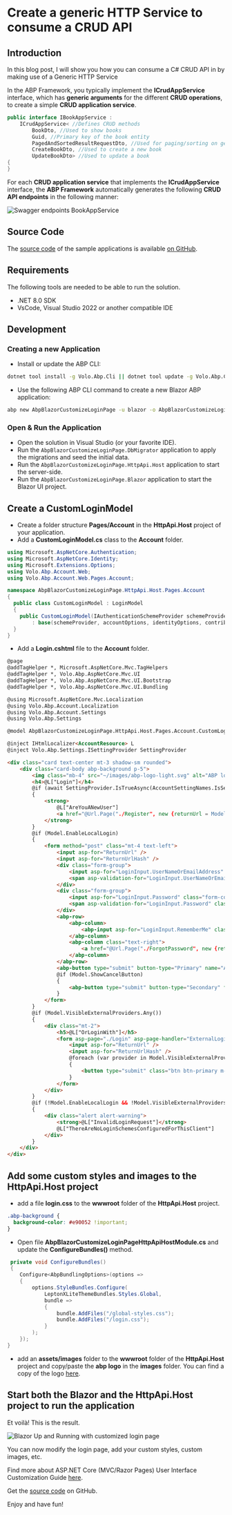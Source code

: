 # Create a generic HTTP Service to consume a CRUD API

## Introduction

In this blog post, I will show you how you can consume a C# CRUD API in by making use of a Generic HTTP Service

In the ABP Framework, you typically implement the **ICrudAppService** interface, which has **generic arguments** for the different **CRUD operations**, to create a simple **CRUD application service**.

```csharp
public interface IBookAppService : 
    ICrudAppService< //Defines CRUD methods
        BookDto, //Used to show books
        Guid, //Primary key of the book entity
        PagedAndSortedResultRequestDto, //Used for paging/sorting on getting a list of books
        CreateBookDto, //Used to create a new book
        UpdateBookDto> //Used to update a book
{
}
```

For each **CRUD application service** that implements the **ICrudAppService** interface, the **ABP Framework** automatically generates the following **CRUD API endpoints** in the following manner:

![Swagger endpoints BookAppService](../images/swagger_bookappservice.png)




## Source Code

The [source code](https://github.com/bartvanhoey/AbpOpenIddictRepo) of the sample applications is available [on GitHub](https://github.com/bartvanhoey/AbpOpenIddictRepo).

## Requirements

The following tools are needed to be able to run the solution.

- .NET 8.0 SDK
- VsCode, Visual Studio 2022 or another compatible IDE

## Development

### Creating a new Application

- Install or update the ABP CLI:

```bash
dotnet tool install -g Volo.Abp.Cli || dotnet tool update -g Volo.Abp.Cli
```

- Use the following ABP CLI command to create a new Blazor ABP application:

```bash
abp new AbpBlazorCustomizeLoginPage -u blazor -o AbpBlazorCustomizeLoginPage
```

### Open & Run the Application

- Open the solution in Visual Studio (or your favorite IDE).
- Run the `AbpBlazorCustomizeLoginPage.DbMigrator` application to apply the migrations and seed the initial data.
- Run the `AbpBlazorCustomizeLoginPage.HttpApi.Host` application to start the server-side.
- Run the `AbpBlazorCustomizeLoginPage.Blazor` application to start the Blazor UI project.

## Create a CustomLoginModel

- Create a folder structure **Pages/Account** in the **HttpApi.Host** project of your application.
- Add a **CustomLoginModel.cs** class to the **Account** folder.

```csharp
using Microsoft.AspNetCore.Authentication;
using Microsoft.AspNetCore.Identity;
using Microsoft.Extensions.Options;
using Volo.Abp.Account.Web;
using Volo.Abp.Account.Web.Pages.Account;

namespace AbpBlazorCustomizeLoginPage.HttpApi.Host.Pages.Account
{
  public class CustomLoginModel : LoginModel
  {
    public CustomLoginModel(IAuthenticationSchemeProvider schemeProvider, IOptions<AbpAccountOptions> accountOptions, IOptions<IdentityOptions> identityOptions, IdentityDynamicClaimsPrincipalContributorCache contributorCache)
        : base(schemeProvider, accountOptions, identityOptions, contributorCache) { }
  }
}
```

- Add a **Login.cshtml** file to the **Account** folder.

```html
@page
@addTagHelper *, Microsoft.AspNetCore.Mvc.TagHelpers
@addTagHelper *, Volo.Abp.AspNetCore.Mvc.UI
@addTagHelper *, Volo.Abp.AspNetCore.Mvc.UI.Bootstrap
@addTagHelper *, Volo.Abp.AspNetCore.Mvc.UI.Bundling

@using Microsoft.AspNetCore.Mvc.Localization
@using Volo.Abp.Account.Localization
@using Volo.Abp.Account.Settings
@using Volo.Abp.Settings

@model AbpBlazorCustomizeLoginPage.HttpApi.Host.Pages.Account.CustomLoginModel

@inject IHtmlLocalizer<AccountResource> L
@inject Volo.Abp.Settings.ISettingProvider SettingProvider

<div class="card text-center mt-3 shadow-sm rounded">
    <div class="card-body abp-background p-5">
        <img class="mb-4" src="~/images/abp-logo-light.svg" alt="ABP logo" width="115" height="55">
        <h4>@L["Login"]</h4>
        @if (await SettingProvider.IsTrueAsync(AccountSettingNames.IsSelfRegistrationEnabled))
        {
            <strong>
                @L["AreYouANewUser"]
                <a href="@Url.Page("./Register", new {returnUrl = Model.ReturnUrl, returnUrlHash = Model.ReturnUrlHash})" class="text-decoration-none">@L["Register"]</a>
            </strong>
        }
        @if (Model.EnableLocalLogin)
        {
            <form method="post" class="mt-4 text-left">
                <input asp-for="ReturnUrl" />
                <input asp-for="ReturnUrlHash" />
                <div class="form-group">
                    <input asp-for="LoginInput.UserNameOrEmailAddress" class="form-control" placeholder="Username" />
                    <span asp-validation-for="LoginInput.UserNameOrEmailAddress" class="text-danger"></span>
                </div>
                <div class="form-group">
                    <input asp-for="LoginInput.Password" class="form-control" placeholder="Password"/>
                    <span asp-validation-for="LoginInput.Password" class="text-danger"></span>
                </div>
                <abp-row>
                    <abp-column>
                        <abp-input asp-for="LoginInput.RememberMe" class="mb-4" />
                    </abp-column>
                    <abp-column class="text-right">
                        <a href="@Url.Page("./ForgotPassword", new {returnUrl = Model.ReturnUrl, returnUrlHash = Model.ReturnUrlHash})">@L["ForgotPassword"]</a>
                    </abp-column>
                </abp-row>
                <abp-button type="submit" button-type="Primary" name="Action" value="Login" class="btn-block btn-lg mt-3">@L["Login"]</abp-button>
                @if (Model.ShowCancelButton)
                {
                    <abp-button type="submit" button-type="Secondary" formnovalidate="formnovalidate" name="Action" value="Cancel" class="btn-block btn-lg mt-3">@L["Cancel"]</abp-button>
                }
            </form>
        }
        @if (Model.VisibleExternalProviders.Any())
        {
            <div class="mt-2">
                <h5>@L["OrLoginWith"]</h5>
                <form asp-page="./Login" asp-page-handler="ExternalLogin" asp-route-returnUrl="@Model.ReturnUrl" asp-route-returnUrlHash="@Model.ReturnUrlHash" method="post">
                    <input asp-for="ReturnUrl" />
                    <input asp-for="ReturnUrlHash" />
                    @foreach (var provider in Model.VisibleExternalProviders)
                    {
                        <button type="submit" class="btn btn-primary m-1" name="provider" value="@provider.AuthenticationScheme" title="@L["GivenTenantIsNotAvailable", provider.DisplayName]">@provider.DisplayName</button>
                    }
                </form>
            </div>
        }
        @if (!Model.EnableLocalLogin && !Model.VisibleExternalProviders.Any())
        {
            <div class="alert alert-warning">
                <strong>@L["InvalidLoginRequest"]</strong>
                @L["ThereAreNoLoginSchemesConfiguredForThisClient"]
            </div>
        }
    </div>
</div>
```

## Add some custom styles and images to the HttpApi.Host project

- add a file **login.css** to the **wwwroot** folder of the **HttpApi.Host** project.

```css
.abp-background {
  background-color: #e90052 !important;
}
```

- Open file **AbpBlazorCustomizeLoginPageHttpApiHostModule.cs** and update the **ConfigureBundles()** method.

```csharp
 private void ConfigureBundles()
 {
    Configure<AbpBundlingOptions>(options =>
    {
        options.StyleBundles.Configure(
            LeptonXLiteThemeBundles.Styles.Global,
            bundle =>
            {
                bundle.AddFiles("/global-styles.css");
                bundle.AddFiles("/login.css");
            }
        );
    });
}
```

- add an **assets/images** folder to the **wwwroot** folder of the **HttpApi.Host** project and copy/paste the **abp logo** in the **images** folder. You can find a copy of the logo [here](https://github.com/bartvanhoey/AbpOpenIddictRepo/blob/main/src/AbpBlazorCustomizeLoginPage.HttpApi.Host/wwwroot/images/abp-logo-light.svg).

## Start both the Blazor and the HttpApi.Host project to run the application

Et voilà! This is the result.

![Blazor Up and Running with customized login page](images/loginpage.jpg)

You can now modify the login page, add your custom styles, custom images, etc.

Find more about ASP.NET Core (MVC/Razor Pages) User Interface Customization Guide [here](https://docs.abp.io/en/abp/4.1/UI/AspNetCore/Customization-User-Interface).

Get the [source code](https://github.com/bartvanhoey/AbpOpenIddictRepo) on GitHub.

Enjoy and have fun!

